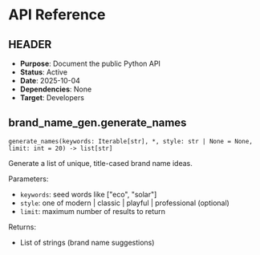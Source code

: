 # API Reference

## HEADER
- **Purpose**: Document the public Python API
- **Status**: Active
- **Date**: 2025-10-04
- **Dependencies**: None
- **Target**: Developers

## brand_name_gen.generate_names
```
generate_names(keywords: Iterable[str], *, style: str | None = None, limit: int = 20) -> list[str]
```

Generate a list of unique, title-cased brand name ideas.

Parameters:
- `keywords`: seed words like ["eco", "solar"]
- `style`: one of modern | classic | playful | professional (optional)
- `limit`: maximum number of results to return

Returns:
- List of strings (brand name suggestions)

